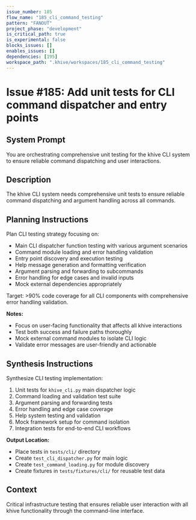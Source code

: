 ```yaml
---
issue_number: 185
flow_name: "185_cli_command_testing"
pattern: "FANOUT"
project_phase: "development"
is_critical_path: true
is_experimental: false
blocks_issues: []
enables_issues: []
dependencies: [195]
workspace_path: ".khive/workspaces/185_cli_command_testing"
---
```


# Issue #185: Add unit tests for CLI command dispatcher and entry points

## System Prompt

You are orchestrating comprehensive unit testing for the khive CLI system to
ensure reliable command dispatching and user interactions.

## Description

The khive CLI system needs comprehensive unit tests to ensure reliable command
dispatching and argument handling across all commands.

## Planning Instructions

Plan CLI testing strategy focusing on:

- Main CLI dispatcher function testing with various argument scenarios
- Command module loading and error handling validation
- Entry point discovery and execution testing
- Help message generation and formatting verification
- Argument parsing and forwarding to subcommands
- Error handling for edge cases and invalid inputs
- Mock external dependencies appropriately

Target: >90% code coverage for all CLI components with comprehensive error
handling validation.

**Notes:**

- Focus on user-facing functionality that affects all khive interactions
- Test both success and failure paths thoroughly
- Mock external command modules to isolate CLI logic
- Validate error messages are user-friendly and actionable

## Synthesis Instructions

Synthesize CLI testing implementation:

1. Unit tests for `khive_cli.py` main dispatcher logic
2. Command loading and validation test suite
3. Argument parsing and forwarding tests
4. Error handling and edge case coverage
5. Help system testing and validation
6. Mock framework setup for command isolation
7. Integration tests for end-to-end CLI workflows

**Output Location:**

- Place tests in `tests/cli/` directory
- Create `test_cli_dispatcher.py` for main logic
- Create `test_command_loading.py` for module discovery
- Create fixtures in `tests/fixtures/cli/` for reusable test data

## Context

Critical infrastructure testing that ensures reliable user interaction with all
khive functionality through the command-line interface.
